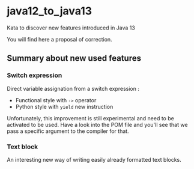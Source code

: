 # java12_to_java13

Kata to discover new features introduced in Java 13

You will find here a proposal of correction.

## Summary about new used features
### Switch expression
Direct variable assignation from a switch expression :
* Functional style with `->` operator
* Python style with `yield` new instruction

Unfortunately, this improvement is still experimental and need to be activated to be used.
Have a look into the POM file and you'll see that we pass a specific argument to the compiler for that.

### Text block
An interesting new way of writing easily already formatted text blocks.
